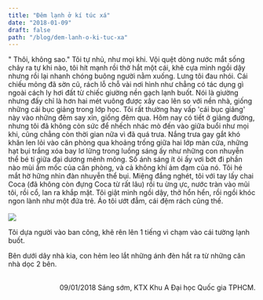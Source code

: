 ```yaml
---
title: "Đêm lạnh ở kí túc xá"
date: "2018-01-09"
draft: false
path: "/blog/dem-lanh-o-ki-tuc-xa"
---
```

" Thôi, không sao."
Tôi tự nhủ, như mọi khi.
Vội quệt dòng nước mắt sống chảy ra tự khi nào, tôi hít mạnh rồi thở hắt một cái, khẽ cựa mình ngồi dậy nhưng rồi lại nhanh chóng buông người nằm xuống. Lưng tôi đau nhói. Cái chiếu mỏng đã sờn cũ, rách lỗ chỗ vài nơi hình như chẳng có tác dụng gì ngoài cách ly hơi đất từ chiếc giường nền gạch lạnh buốt. Nói là giường nhưng đấy chỉ là hơn hai mét vuông được xây cao lên so với nền nhà, giống những cái bục giảng trong lớp học. Tôi rất thường hay vấp 'cái bục giảng' này vào những đêm say xỉn, giống đêm qua. Hôm nay có tiết ở giảng đường, nhưng tôi đã không còn sức để nhếch nhác mò đến vào giữa buổi như mọi khi, cũng chẳng còn thời gian nữa vì đã quá trưa. Nắng trưa gay gắt khó khăn len lỏi vào căn phòng qua khoảng trống giữa hai lớp màn cửa, những hạt bụi trắng xóa bay lơ lửng trong luồng sáng ấy như những con nhuyễn thể bé tí giữa đại dương mênh mông. Số ánh sáng ít ỏi ấy vơi bớt đi phần nào mùi ẩm mốc của căn phòng, và cả không khí ảm đạm của nó. Tôi hé mắt hờ hững nhìn đàn nhuyễn thể bụi. Miệng đắng nghét, tôi với tay lấy chai Coca (đã không còn đựng Coca từ rất lâu) rồi tu ừng ực, nước tràn vào mũi tôi, rồi cổ, lan ra khắp mặt. Tôi giật mình ngồi dậy, thở hổn hển, rồi ngồi khóc ngon lành như một đứa trẻ. Áo tôi ướt đẫm, cái đệm rách cũng thế.<br><br>
![](https://instagram.fsgn5-4.fna.fbcdn.net/vp/e728beb36543ecc58215af7a257b1613/5DD0C67F/t51.2885-15/e35/38814275_983946588452291_2858276254174412800_n.jpg?_nc_ht=instagram.fsgn5-4.fna.fbcdn.net) <br>

Tôi dựa người vào ban công, khẽ rên lên 1 tiếng vì chạm vào cái tường lạnh buốt.<br>

Bên dưới dãy nhà kia, con hẻm leo lắt những ánh đèn hắt ra từ những căn nhà dọc 2 bên.<br><br>

<p align="right">09/01/2018
Sáng sớm, KTX Khu A Đại học Quốc gia TPHCM.</p>

